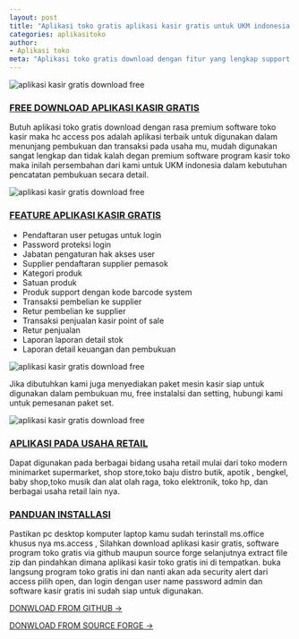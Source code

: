 ```yaml
---
layout: post
title: "Aplikasi toko gratis aplikasi kasir gratis untuk UKM indonesia full version"
categories: aplikasitoko
author:
- Aplikasi toko
meta: "Aplikasi toko gratis download dengan fitur yang lengkap support dengan barcode dan print untuk cetak"
---
```

![aplikasi kasir gratis download free](https://mesinkasir.github.io/assets/img/1.software%20kasir%20gratis,program%20kasir%20gratis,aplikasi%20kasir%20gratis%20-%20login.png)

### **[FREE DOWNLOAD APLIKASI KASIR GRATIS](/aplikasitoko/2020/04/02/gratis.html)**

Butuh aplikasi toko gratis download dengan rasa premium software toko kasir maka hc access pos adalah aplikasi terbaik untuk digunakan dalam menunjang pembukuan dan transaksi pada usaha mu, mudah digunakan sangat lengkap dan tidak kalah degan premium software program kasir toko maka inilah persembahan dari kami untuk UKM indonesia dalam kebutuhan pencatatan pembukuan secara detail.

![aplikasi kasir gratis download free](https://mesinkasir.github.io/assets/img/11.software%20kasir%20gratis,program%20kasir%20gratis,aplikasi%20kasir%20gratis%20-%20pos%20penjualan%20kasir.png)

### **[FEATURE APLIKASI KASIR GRATIS](/aplikasitoko/2020/04/02/gratis.html)**

- Pendaftaran user petugas untuk login
- Password proteksi login
- Jabatan pengaturan hak akses user
- Supplier pendaftaran supplier pemasok
- Kategori produk
- Satuan produk
- Produk support dengan kode barcode system
- Transaksi pembelian ke supplier
- Retur pembelian ke supplier
- Transaksi penjualan kasir point of sale
- Retur penjualan
- Laporan laporan detail stok
- Laporan detail keuangan dan pembukuan

![aplikasi kasir gratis download free](https://mesinkasir.github.io/assets/img/MESIN%20KASIR%20LENGKAP%20MURAH.jpg)


Jika dibutuhkan kami juga menyediakan paket mesin kasir siap untuk digunakan dalam pembukuan mu, free instalalsi dan setting, hubungi kami untuk pemesanan paket set.

![aplikasi kasir gratis download free](https://mesinkasir.github.io/assets/img/13.software%20kasir%20gratis,program%20kasir%20gratis,aplikasi%20kasir%20gratis%20-%20laporan%20detail.png)

### **[APLIKASI PADA USAHA RETAIL](/aplikasitoko/2020/04/02/gratis.html)**

Dapat digunakan pada berbagai bidang usaha retail mulai dari toko modern minimarket supermarket, shop store,toko baju distro butik, apotik , bengkel, baby shop,toko musik dan alat olah raga, toko elektronik, toko hp, dan berbagai usaha retail lain nya.

### **[PANDUAN INSTALLASI](/aplikasitoko/2020/04/02/gratis.html)**

Pastikan pc desktop komputer laptop kamu sudah terinstall ms.office khusus nya ms.access , Silahkan download aplikasi kasir gratis, software program toko gratis via github maupun source forge selanjutnya extract file zip dan pindahkan dimana aplikasi kasir toko gratis ini di tempatkan. buka langsung program toko gratis ini dan nanti akan ada security alert dari access pilih open, dan login dengan user name password admin dan software kasir gratis ini sudah siap untuk digunakan.

[DONWLOAD FROM GITHUB →](https://github.com/mesinkasir/aplikasikasirgratis)

[DONWLOAD FROM SOURCE FORGE →](https://sourceforge.net/projects/hc-access-simplepos/)
